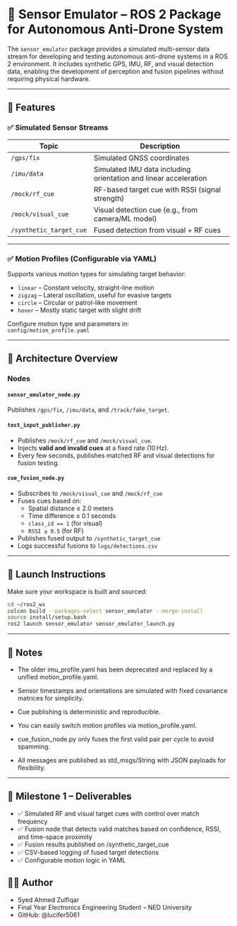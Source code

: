 # 📡 Sensor Emulator – ROS 2 Package for Autonomous Anti-Drone System

The `sensor_emulator` package provides a simulated multi-sensor data stream for developing and testing autonomous anti-drone systems in a ROS 2 environment. It includes synthetic GPS, IMU, RF, and visual detection data, enabling the development of perception and fusion pipelines without requiring physical hardware.

---

## 🔧 Features

### ✅ Simulated Sensor Streams
| Topic | Description |
|-------|-------------|
| `/gps/fix` | Simulated GNSS coordinates |
| `/imu/data` | Simulated IMU data including orientation and linear acceleration |
| `/mock/rf_cue` | RF-based target cue with RSSI (signal strength) |
| `/mock/visual_cue` | Visual detection cue (e.g., from camera/ML model) |
| `/synthetic_target_cue` | Fused detection from visual + RF cues |

---

### ✅ Motion Profiles (Configurable via YAML)
Supports various motion types for simulating target behavior:

- `linear` – Constant velocity, straight-line motion  
- `zigzag` – Lateral oscillation, useful for evasive targets  
- `circle` – Circular or patrol-like movement  
- `hover` – Mostly static target with slight drift  

Configure motion type and parameters in:  
`config/motion_profile.yaml`

---

## 🧠 Architecture Overview

### Nodes

#### `sensor_emulator_node.py` 
Publishes `/gps/fix`, `/imu/data`, and `/track/fake_target`.

#### `test_input_publisher.py`
- Publishes `/mock/rf_cue` and `/mock/visual_cue`.
- Injects **valid and invalid cues** at a fixed rate (10 Hz).
- Every few seconds, publishes matched RF and visual detections for fusion testing.

#### `cue_fusion_node.py`
- Subscribes to `/mock/visual_cue` and `/mock/rf_cue`
- Fuses cues based on:
  - Spatial distance ≤ 2.0 meters
  - Time difference ≤ 0.1 seconds
  - `class_id == 1` (for visual)
  - `RSSI ≥ 0.5` (for RF)
- Publishes fused output to `/synthetic_target_cue`
- Logs successful fusions to `logs/detections.csv`

---

## 🚀 Launch Instructions

Make sure your workspace is built and sourced:

```bash
cd ~/ros2_ws
colcon build --packages-select sensor_emulator --merge-install
source install/setup.bash
ros2 launch sensor_emulator sensor_emulator_launch.py
```
---


## 📌 Notes
  - The older imu_profile.yaml has been deprecated and replaced by a unified motion_profile.yaml.

  - Sensor timestamps and orientations are simulated with fixed covariance matrices for simplicity.

  - Cue publishing is deterministic and reproducible.
    
  - You can easily switch motion profiles via motion_profile.yaml.

  - cue_fusion_node.py only fuses the first valid pair per cycle to avoid spamming.
 
  - All messages are published as std_msgs/String with JSON payloads for flexibility.


---

## 🎯 Milestone 1 – Deliverables
  - ✅ Simulated RF and visual target cues with control over match frequency
  - ✅ Fusion node that detects valid matches based on confidence, RSSI, and time-space proximity
  - ✅ Fusion results published on /synthetic_target_cue
  - ✅ CSV-based logging of fused target detections
  - ✅ Configurable motion logic in YAML

  

## 👨‍💻 Author
  - Syed Ahmed Zulfiqar
  - Final Year Electronics Engineering Student – NED University
  - GitHub: @lucifer5061
